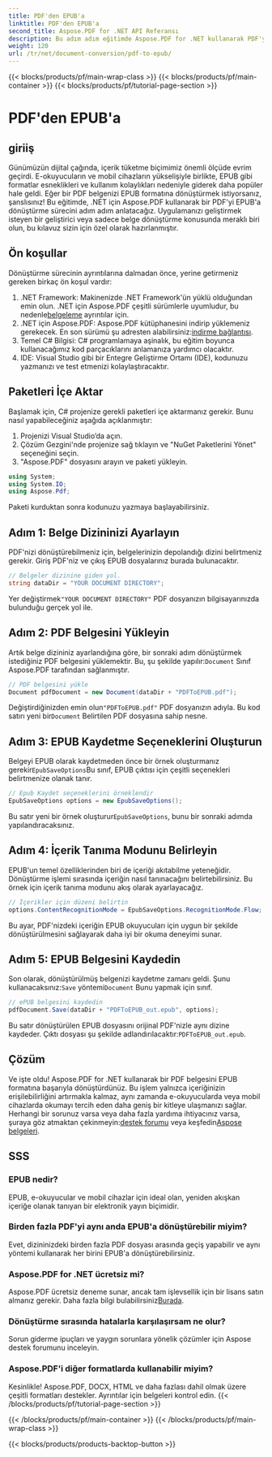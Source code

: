 ```yaml
---
title: PDF'den EPUB'a
linktitle: PDF'den EPUB'a
second_title: Aspose.PDF for .NET API Referansı
description: Bu adım adım eğitimde Aspose.PDF for .NET kullanarak PDF'yi EPUB'a nasıl dönüştüreceğinizi öğrenin. Geliştiriciler ve içerik oluşturucular için mükemmeldir.
weight: 120
url: /tr/net/document-conversion/pdf-to-epub/
---
```


{{< blocks/products/pf/main-wrap-class >}}
{{< blocks/products/pf/main-container >}}
{{< blocks/products/pf/tutorial-page-section >}}

# PDF'den EPUB'a

## giriiş

Günümüzün dijital çağında, içerik tüketme biçimimiz önemli ölçüde evrim geçirdi. E-okuyucuların ve mobil cihazların yükselişiyle birlikte, EPUB gibi formatlar esneklikleri ve kullanım kolaylıkları nedeniyle giderek daha popüler hale geldi. Eğer bir PDF belgenizi EPUB formatına dönüştürmek istiyorsanız, şanslısınız! Bu eğitimde, .NET için Aspose.PDF kullanarak bir PDF'yi EPUB'a dönüştürme sürecini adım adım anlatacağız. Uygulamanızı geliştirmek isteyen bir geliştirici veya sadece belge dönüştürme konusunda meraklı biri olun, bu kılavuz sizin için özel olarak hazırlanmıştır.

## Ön koşullar

Dönüştürme sürecinin ayrıntılarına dalmadan önce, yerine getirmeniz gereken birkaç ön koşul vardır:

1.  .NET Framework: Makinenizde .NET Framework'ün yüklü olduğundan emin olun. .NET için Aspose.PDF çeşitli sürümlerle uyumludur, bu nedenle[belgeleme](https://reference.aspose.com/pdf/net/) ayrıntılar için.
2.  .NET için Aspose.PDF: Aspose.PDF kütüphanesini indirip yüklemeniz gerekecek. En son sürümü şu adresten alabilirsiniz:[indirme bağlantısı](https://releases.aspose.com/pdf/net/).
3. Temel C# Bilgisi: C# programlamaya aşinalık, bu eğitim boyunca kullanacağımız kod parçacıklarını anlamanıza yardımcı olacaktır.
4. IDE: Visual Studio gibi bir Entegre Geliştirme Ortamı (IDE), kodunuzu yazmanızı ve test etmenizi kolaylaştıracaktır.

## Paketleri İçe Aktar

Başlamak için, C# projenize gerekli paketleri içe aktarmanız gerekir. Bunu nasıl yapabileceğiniz aşağıda açıklanmıştır:

1. Projenizi Visual Studio’da açın.
2. Çözüm Gezgini'nde projenize sağ tıklayın ve "NuGet Paketlerini Yönet" seçeneğini seçin.
3. "Aspose.PDF" dosyasını arayın ve paketi yükleyin.

```csharp
using System;
using System.IO;
using Aspose.Pdf;
```

Paketi kurduktan sonra kodunuzu yazmaya başlayabilirsiniz.

## Adım 1: Belge Dizininizi Ayarlayın

PDF'nizi dönüştürebilmeniz için, belgelerinizin depolandığı dizini belirtmeniz gerekir. Giriş PDF'niz ve çıkış EPUB dosyalarınız burada bulunacaktır.

```csharp
// Belgeler dizinine giden yol.
string dataDir = "YOUR DOCUMENT DIRECTORY";
```

 Yer değiştirmek`"YOUR DOCUMENT DIRECTORY"` PDF dosyanızın bilgisayarınızda bulunduğu gerçek yol ile.

## Adım 2: PDF Belgesini Yükleyin

 Artık belge dizininiz ayarlandığına göre, bir sonraki adım dönüştürmek istediğiniz PDF belgesini yüklemektir. Bu, şu şekilde yapılır:`Document` Sınıf Aspose.PDF tarafından sağlanmıştır.

```csharp
// PDF belgesini yükle
Document pdfDocument = new Document(dataDir + "PDFToEPUB.pdf");
```

 Değiştirdiğinizden emin olun`"PDFToEPUB.pdf"` PDF dosyanızın adıyla. Bu kod satırı yeni bir`Document` Belirtilen PDF dosyasına sahip nesne.

## Adım 3: EPUB Kaydetme Seçeneklerini Oluşturun

 Belgeyi EPUB olarak kaydetmeden önce bir örnek oluşturmanız gerekir`EpubSaveOptions`Bu sınıf, EPUB çıktısı için çeşitli seçenekleri belirtmenize olanak tanır.

```csharp
// Epub Kaydet seçeneklerini örneklendir
EpubSaveOptions options = new EpubSaveOptions();
```

 Bu satır yeni bir örnek oluşturur`EpubSaveOptions`, bunu bir sonraki adımda yapılandıracaksınız.

## Adım 4: İçerik Tanıma Modunu Belirleyin

EPUB'un temel özelliklerinden biri de içeriği akıtabilme yeteneğidir. Dönüştürme işlemi sırasında içeriğin nasıl tanınacağını belirtebilirsiniz. Bu örnek için içerik tanıma modunu akış olarak ayarlayacağız.

```csharp
// İçerikler için düzeni belirtin
options.ContentRecognitionMode = EpubSaveOptions.RecognitionMode.Flow;
```

Bu ayar, PDF'nizdeki içeriğin EPUB okuyucuları için uygun bir şekilde dönüştürülmesini sağlayarak daha iyi bir okuma deneyimi sunar.

## Adım 5: EPUB Belgesini Kaydedin

 Son olarak, dönüştürülmüş belgenizi kaydetme zamanı geldi. Şunu kullanacaksınız:`Save` yöntemi`Document` Bunu yapmak için sınıf.

```csharp
// ePUB belgesini kaydedin
pdfDocument.Save(dataDir + "PDFToEPUB_out.epub", options);
```

 Bu satır dönüştürülen EPUB dosyasını orijinal PDF'nizle aynı dizine kaydeder. Çıktı dosyası şu şekilde adlandırılacaktır:`PDFToEPUB_out.epub`.

## Çözüm

Ve işte oldu! Aspose.PDF for .NET kullanarak bir PDF belgesini EPUB formatına başarıyla dönüştürdünüz. Bu işlem yalnızca içeriğinizin erişilebilirliğini artırmakla kalmaz, aynı zamanda e-okuyucularda veya mobil cihazlarda okumayı tercih eden daha geniş bir kitleye ulaşmanızı sağlar. Herhangi bir sorunuz varsa veya daha fazla yardıma ihtiyacınız varsa, şuraya göz atmaktan çekinmeyin:[destek forumu](https://forum.aspose.com/c/pdf/10) veya keşfedin[Aspose belgeleri](https://reference.aspose.com/pdf/net/).

## SSS

### EPUB nedir?
EPUB, e-okuyucular ve mobil cihazlar için ideal olan, yeniden akışkan içeriğe olanak tanıyan bir elektronik yayın biçimidir.

### Birden fazla PDF'yi aynı anda EPUB'a dönüştürebilir miyim?
Evet, dizininizdeki birden fazla PDF dosyası arasında geçiş yapabilir ve aynı yöntemi kullanarak her birini EPUB'a dönüştürebilirsiniz.

### Aspose.PDF for .NET ücretsiz mi?
 Aspose.PDF ücretsiz deneme sunar, ancak tam işlevsellik için bir lisans satın almanız gerekir. Daha fazla bilgi bulabilirsiniz[Burada](https://purchase.aspose.com/buy).

### Dönüştürme sırasında hatalarla karşılaşırsam ne olur?
Sorun giderme ipuçları ve yaygın sorunlara yönelik çözümler için Aspose destek forumunu inceleyin.

### Aspose.PDF'i diğer formatlarda kullanabilir miyim?
Kesinlikle! Aspose.PDF, DOCX, HTML ve daha fazlası dahil olmak üzere çeşitli formatları destekler. Ayrıntılar için belgeleri kontrol edin.
{{< /blocks/products/pf/tutorial-page-section >}}

{{< /blocks/products/pf/main-container >}}
{{< /blocks/products/pf/main-wrap-class >}}

{{< blocks/products/products-backtop-button >}}
